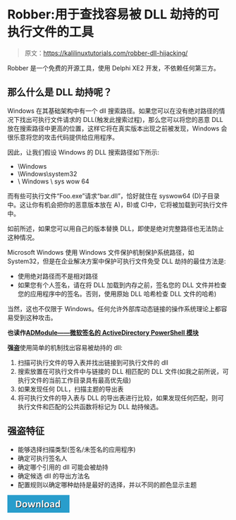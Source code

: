# Robber:用于查找容易被 DLL 劫持的可执行文件的工具

> 原文：<https://kalilinuxtutorials.com/robber-dll-hijacking/>

Robber 是一个免费的开源工具，使用 Delphi XE2 开发，不依赖任何第三方。

## **那么什么是 DLL 劫持呢？**

Windows 在其基础架构中有一个 dll 搜索路径。如果您可以在没有绝对路径的情况下找出可执行文件请求的 DLL(触发此搜索过程)，那么您可以将您的恶意 DLL 放在搜索路径中更高的位置，这样它将在真实版本出现之前被发现，Windows 会很乐意将您的攻击代码提供给应用程序。

因此，让我们假设 Windows 的 DLL 搜索路径如下所示:

*   \Windows
*   \Windows\system32
*   \ Windows \ sys wow 64

而有些可执行文件“Foo.exe”请求“bar.dll”，恰好就住在 syswow64 (D)子目录中。这让你有机会把你的恶意版本放在 A)，B)或 C)中，它将被加载到可执行文件中。

如前所述，如果您可以用自己的版本替换 DLL，即使是绝对完整路径也无法防止这种情况。

Microsoft Windows 使用 Windows 文件保护机制保护系统路径，如 System32，但是在企业解决方案中保护可执行文件免受 DLL 劫持的最佳方法是:

*   使用绝对路径而不是相对路径
*   如果您有个人签名，请在将 DLL 加载到内存之前，签名您的 DLL 文件并检查您的应用程序中的签名。否则，使用原始 DLL 哈希检查 DLL 文件的哈希)

当然，这也不仅限于 Windows。任何允许外部库动态链接的操作系统理论上都容易受到这种攻击。

**也读作[ADModule——微软签名的 ActiveDirectory PowerShell 模块](https://kalilinuxtutorials.com/admodule-microsoft-signed-activedirectory/)**

**强盗**使用简单的机制找出容易被劫持的 dll:

1.  扫描可执行文件的导入表并找出链接到可执行文件的 dll
2.  搜索放置在可执行文件中与链接的 DLL 相匹配的 DLL 文件(如我之前所说，可执行文件的当前工作目录具有最高优先级)
3.  如果发现任何 DLL，扫描主题的导出表
4.  将可执行文件的导入表与 DLL 的导出表进行比较，如果发现任何匹配，则可执行文件和匹配的公共函数将标记为 DLL 劫持候选。

## **强盗特征**

*   能够选择扫描类型(签名/未签名的应用程序)
*   确定可执行签名人
*   确定哪个引用的 dll 可能会被劫持
*   确定候选 dll 的导出方法名
*   配置规则以确定哪种劫持是最好的选择，并以不同的颜色显示主题

[![](img/d861a9096555aeb1980fc054015933d7.png)](https://github.com/MojtabaTajik/Robber)